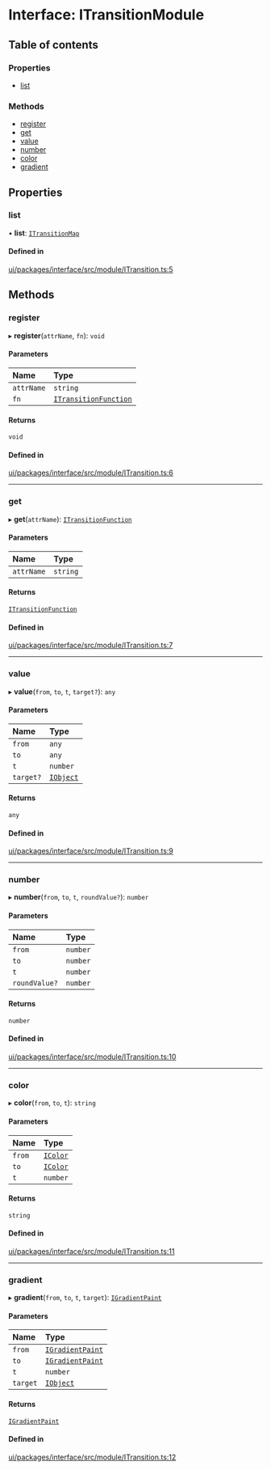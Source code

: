 # Interface: ITransitionModule

## Table of contents

### Properties

- [list](ITransitionModule.md#list)

### Methods

- [register](ITransitionModule.md#register)
- [get](ITransitionModule.md#get)
- [value](ITransitionModule.md#value)
- [number](ITransitionModule.md#number)
- [color](ITransitionModule.md#color)
- [gradient](ITransitionModule.md#gradient)

## Properties

### list

• **list**: [`ITransitionMap`](ITransitionMap.md)

#### Defined in

[ui/packages/interface/src/module/ITransition.ts:5](https://github.com/leaferjs/leafer-ui/blob/a39c489/packages/interface/src/module/ITransition.ts#L5)

## Methods

### register

▸ **register**(`attrName`, `fn`): `void`

#### Parameters

| Name | Type |
| :------ | :------ |
| `attrName` | `string` |
| `fn` | [`ITransitionFunction`](ITransitionFunction.md) |

#### Returns

`void`

#### Defined in

[ui/packages/interface/src/module/ITransition.ts:6](https://github.com/leaferjs/leafer-ui/blob/a39c489/packages/interface/src/module/ITransition.ts#L6)

___

### get

▸ **get**(`attrName`): [`ITransitionFunction`](ITransitionFunction.md)

#### Parameters

| Name | Type |
| :------ | :------ |
| `attrName` | `string` |

#### Returns

[`ITransitionFunction`](ITransitionFunction.md)

#### Defined in

[ui/packages/interface/src/module/ITransition.ts:7](https://github.com/leaferjs/leafer-ui/blob/a39c489/packages/interface/src/module/ITransition.ts#L7)

___

### value

▸ **value**(`from`, `to`, `t`, `target?`): `any`

#### Parameters

| Name | Type |
| :------ | :------ |
| `from` | `any` |
| `to` | `any` |
| `t` | `number` |
| `target?` | [`IObject`](IObject.md) |

#### Returns

`any`

#### Defined in

[ui/packages/interface/src/module/ITransition.ts:9](https://github.com/leaferjs/leafer-ui/blob/a39c489/packages/interface/src/module/ITransition.ts#L9)

___

### number

▸ **number**(`from`, `to`, `t`, `roundValue?`): `number`

#### Parameters

| Name | Type |
| :------ | :------ |
| `from` | `number` |
| `to` | `number` |
| `t` | `number` |
| `roundValue?` | `number` |

#### Returns

`number`

#### Defined in

[ui/packages/interface/src/module/ITransition.ts:10](https://github.com/leaferjs/leafer-ui/blob/a39c489/packages/interface/src/module/ITransition.ts#L10)

___

### color

▸ **color**(`from`, `to`, `t`): `string`

#### Parameters

| Name | Type |
| :------ | :------ |
| `from` | [`IColor`](../modules.md#icolor) |
| `to` | [`IColor`](../modules.md#icolor) |
| `t` | `number` |

#### Returns

`string`

#### Defined in

[ui/packages/interface/src/module/ITransition.ts:11](https://github.com/leaferjs/leafer-ui/blob/a39c489/packages/interface/src/module/ITransition.ts#L11)

___

### gradient

▸ **gradient**(`from`, `to`, `t`, `target`): [`IGradientPaint`](IGradientPaint.md)

#### Parameters

| Name | Type |
| :------ | :------ |
| `from` | [`IGradientPaint`](IGradientPaint.md) |
| `to` | [`IGradientPaint`](IGradientPaint.md) |
| `t` | `number` |
| `target` | [`IObject`](IObject.md) |

#### Returns

[`IGradientPaint`](IGradientPaint.md)

#### Defined in

[ui/packages/interface/src/module/ITransition.ts:12](https://github.com/leaferjs/leafer-ui/blob/a39c489/packages/interface/src/module/ITransition.ts#L12)
